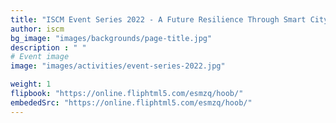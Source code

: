 ```yaml
---
title: "ISCM Event Series 2022 - A Future Resilience Through Smart City Lens"
author: iscm
bg_image: "images/backgrounds/page-title.jpg"
description : " "
# Event image
image: "images/activities/event-series-2022.jpg"

weight: 1
flipbook: "https://online.fliphtml5.com/esmzq/hoob/"
embededSrc: "https://online.fliphtml5.com/esmzq/hoob/"
---
```





</html>
